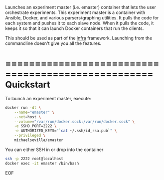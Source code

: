 Launches an experiment master (i.e. emaster) container that lets the user orchestrate experiments. This experiment master is a container with Ansible, Docker, and various parsers/graphing utilities. It pulls the code for each system and pushes it to each slave node. When it pulls the code, it keeps it so that it can launch Docker containers that run the clients.

This should be used as part of the [infra](https://github.com/systemslab/infra) framework. Launching from the commandline doesn't give you all the features.

===================================================
Quickstart
===================================================

To launch an experiment master, execute:

```bash
docker run -dt \
    --name="emaster" \
    --net=host \
    --volume="/var/run/docker.sock:/var/run/docker.sock" \
    -e SSHD_PORT=2222 \
    -e AUTHORIZED_KEYS="`cat ~/.ssh/id_rsa.pub`" \
    --privileged \
    michaelsevilla/emaster
```

You can either SSH in or drop into the container

```bash
ssh -p 2222 root@localhost
docker exec -it emaster /bin/bash
```

EOF
